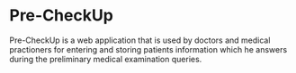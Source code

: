 # Pre-CheckUp
Pre-CheckUp is a web application that is used by doctors and medical practioners                 for entering and storing patients information which he answers during the preliminary medical examination queries.
